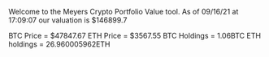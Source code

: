 Welcome to the Meyers Crypto Portfolio Value tool. 
As of 09/16/21 at 17:09:07 our valuation is $146899.7 

BTC Price = $47847.67
 ETH Price = $3567.55
BTC Holdings = 1.06BTC
 ETH holdings = 26.960005962ETH 
